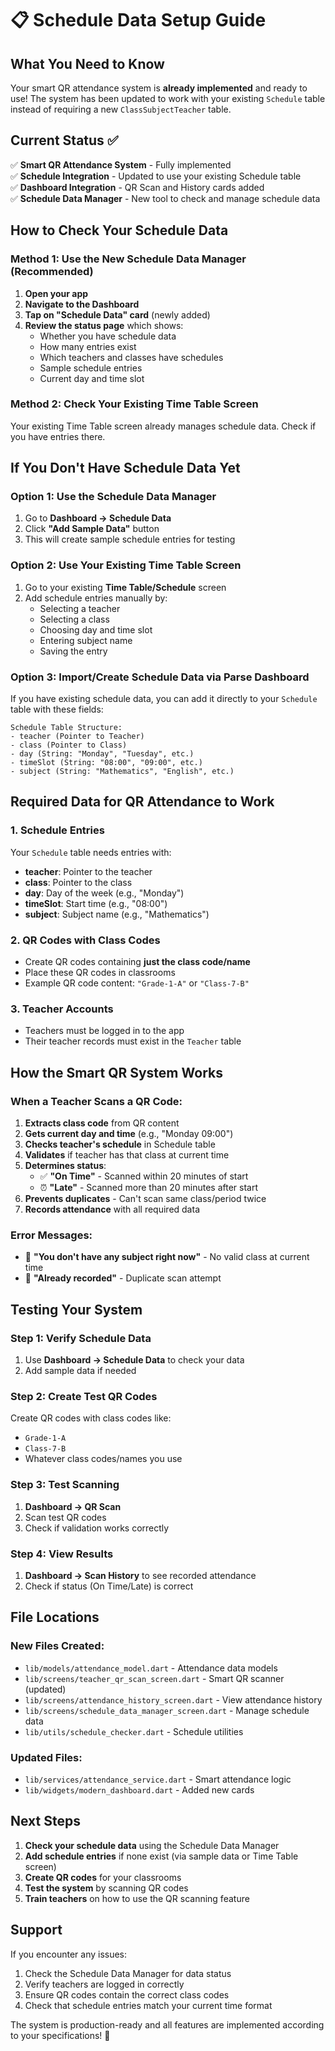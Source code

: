# 📋 Schedule Data Setup Guide

## What You Need to Know

Your smart QR attendance system is **already implemented** and ready to use! The system has been updated to work with your existing `Schedule` table instead of requiring a new `ClassSubjectTeacher` table.

## Current Status ✅

✅ **Smart QR Attendance System** - Fully implemented  
✅ **Schedule Integration** - Updated to use your existing Schedule table  
✅ **Dashboard Integration** - QR Scan and History cards added  
✅ **Schedule Data Manager** - New tool to check and manage schedule data  

## How to Check Your Schedule Data

### Method 1: Use the New Schedule Data Manager (Recommended)

1. **Open your app**
2. **Navigate to the Dashboard**
3. **Tap on "Schedule Data" card** (newly added)
4. **Review the status page** which shows:
   - Whether you have schedule data
   - How many entries exist
   - Which teachers and classes have schedules
   - Sample schedule entries
   - Current day and time slot

### Method 2: Check Your Existing Time Table Screen

Your existing Time Table screen already manages schedule data. Check if you have entries there.

## If You Don't Have Schedule Data Yet

### Option 1: Use the Schedule Data Manager

1. Go to **Dashboard → Schedule Data**
2. Click **"Add Sample Data"** button
3. This will create sample schedule entries for testing

### Option 2: Use Your Existing Time Table Screen

1. Go to your existing **Time Table/Schedule** screen
2. Add schedule entries manually by:
   - Selecting a teacher
   - Selecting a class  
   - Choosing day and time slot
   - Entering subject name
   - Saving the entry

### Option 3: Import/Create Schedule Data via Parse Dashboard

If you have existing schedule data, you can add it directly to your `Schedule` table with these fields:

```
Schedule Table Structure:
- teacher (Pointer to Teacher)
- class (Pointer to Class)  
- day (String: "Monday", "Tuesday", etc.)
- timeSlot (String: "08:00", "09:00", etc.)
- subject (String: "Mathematics", "English", etc.)
```

## Required Data for QR Attendance to Work

### 1. Schedule Entries
Your `Schedule` table needs entries with:
- **teacher**: Pointer to the teacher
- **class**: Pointer to the class
- **day**: Day of the week (e.g., "Monday")
- **timeSlot**: Start time (e.g., "08:00")
- **subject**: Subject name (e.g., "Mathematics")

### 2. QR Codes with Class Codes
- Create QR codes containing **just the class code/name**
- Place these QR codes in classrooms
- Example QR code content: `"Grade-1-A"` or `"Class-7-B"`

### 3. Teacher Accounts
- Teachers must be logged in to the app
- Their teacher records must exist in the `Teacher` table

## How the Smart QR System Works

### When a Teacher Scans a QR Code:

1. **Extracts class code** from QR content
2. **Gets current day and time** (e.g., "Monday 09:00")
3. **Checks teacher's schedule** in Schedule table
4. **Validates** if teacher has that class at current time
5. **Determines status**:
   - ✅ **"On Time"** - Scanned within 20 minutes of start
   - ⏰ **"Late"** - Scanned more than 20 minutes after start
6. **Prevents duplicates** - Can't scan same class/period twice
7. **Records attendance** with all required data

### Error Messages:
- 🚫 **"You don't have any subject right now"** - No valid class at current time
- 🔄 **"Already recorded"** - Duplicate scan attempt

## Testing Your System

### Step 1: Verify Schedule Data
1. Use **Dashboard → Schedule Data** to check your data
2. Add sample data if needed

### Step 2: Create Test QR Codes
Create QR codes with class codes like:
- `Grade-1-A`
- `Class-7-B` 
- Whatever class codes/names you use

### Step 3: Test Scanning
1. **Dashboard → QR Scan**
2. Scan test QR codes
3. Check if validation works correctly

### Step 4: View Results
1. **Dashboard → Scan History** to see recorded attendance
2. Check if status (On Time/Late) is correct

## File Locations

### New Files Created:
- `lib/models/attendance_model.dart` - Attendance data models
- `lib/screens/teacher_qr_scan_screen.dart` - Smart QR scanner (updated)
- `lib/screens/attendance_history_screen.dart` - View attendance history
- `lib/screens/schedule_data_manager_screen.dart` - Manage schedule data
- `lib/utils/schedule_checker.dart` - Schedule utilities

### Updated Files:
- `lib/services/attendance_service.dart` - Smart attendance logic
- `lib/widgets/modern_dashboard.dart` - Added new cards

## Next Steps

1. **Check your schedule data** using the Schedule Data Manager
2. **Add schedule entries** if none exist (via sample data or Time Table screen)
3. **Create QR codes** for your classrooms
4. **Test the system** by scanning QR codes
5. **Train teachers** on how to use the QR scanning feature

## Support

If you encounter any issues:
1. Check the Schedule Data Manager for data status
2. Verify teachers are logged in correctly
3. Ensure QR codes contain the correct class codes
4. Check that schedule entries match your current time format

The system is production-ready and all features are implemented according to your specifications! 🎉